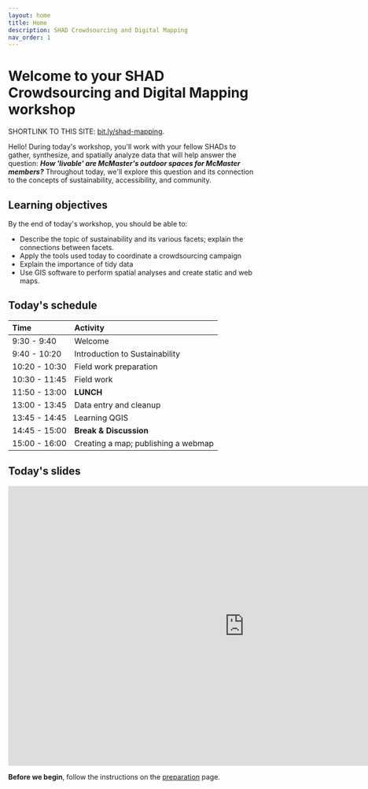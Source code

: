 ```yaml
---
layout: home
title: Home
description: SHAD Crowdsourcing and Digital Mapping
nav_order: 1
---
```


# Welcome to your SHAD Crowdsourcing and Digital Mapping workshop

SHORTLINK TO THIS SITE: [bit.ly/shad-mapping](https://bit.ly/shad-mapping).

Hello! During today's workshop, you'll work with your fellow SHADs to gather, synthesize, and spatially analyze data that will help answer the question: ***How 'livable' are McMaster's outdoor spaces for McMaster members?*** Throughout today, we'll explore this question and its connection to the concepts of sustainability, accessibility, and community.

## Learning objectives
By the end of today's workshop, you should be able to: 
- Describe the topic of sustainability and its various facets; explain the connections between facets.
- Apply the tools used today to coordinate a crowdsourcing campaign
- Explain the importance of tidy data
- Use GIS software to perform spatial analyses and create static and web maps.  

## Today's schedule

|Time|Activity|
|:---|:---|
|9:30 - 9:40|Welcome|
|9:40 - 10:20|Introduction to Sustainability|
|10:20 - 10:30|Field work preparation|
|10:30 - 11:45|Field work|
|11:50 - 13:00|**LUNCH**|
|13:00 - 13:45|Data entry and cleanup|
|13:45 - 14:45|Learning QGIS|
|14:45 - 15:00|**Break & Discussion**|
|15:00 - 16:00|Creating a map; publishing a webmap|

## Today's slides
<iframe src="https://docs.google.com/presentation/d/e/2PACX-1vRtClMNjw0nyIdJSm93E-nrKFnewdpeeXBgKpsogSuBUUTHPaDegrCqkujC_xN6XyuBGbUI4MYtVuAi/pubembed?start=false&loop=false&delayms=60000" frameborder="0" width="960" height="569" allowfullscreen="true" mozallowfullscreen="true" webkitallowfullscreen="true"></iframe>

**Before we begin**, follow the instructions on the [preparation](preparation) page.
